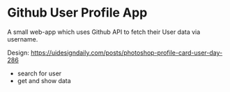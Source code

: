 # Github User Profile App
A small web-app which uses Github API to fetch their User data via username.


Design: https://uidesigndaily.com/posts/photoshop-profile-card-user-day-286
- search for user
- get and show data
